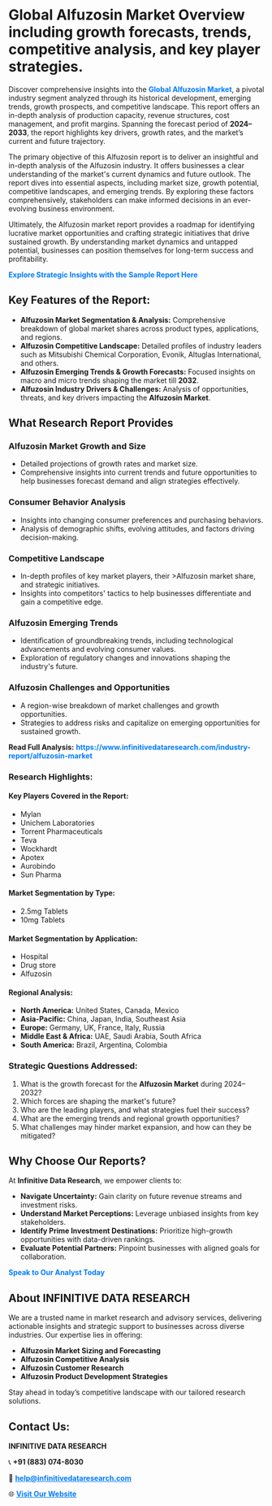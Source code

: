 <h1>Global Alfuzosin Market Overview including growth forecasts, trends, competitive analysis, and key player strategies.</h1>
<p>
Discover comprehensive insights into the 
<a href="https://www.infinitivedataresearch.com/industry-report/alfuzosin-market" rel="dofollow" style="color: #007BFF; text-decoration: none;"><strong>Global Alfuzosin Market</strong></a>, a pivotal industry segment analyzed through its historical development, emerging trends, growth prospects, and competitive landscape. This report offers an in-depth analysis of production capacity, revenue structures, cost management, and profit margins. Spanning the forecast period of <strong>2024–2033</strong>, the report highlights key drivers, growth rates, and the market’s current and future trajectory.
</p>
<p>
The primary objective of this Alfuzosin report is to deliver an insightful and in-depth analysis of the Alfuzosin industry. It offers businesses a clear understanding of the market's current dynamics and future outlook. The report dives into essential aspects, including market size, growth potential, competitive landscapes, and emerging trends. By exploring these factors comprehensively, stakeholders can make informed decisions in an ever-evolving business environment.
</p>
<p>
Ultimately, the Alfuzosin market report provides a roadmap for identifying lucrative market opportunities and crafting strategic initiatives that drive sustained growth. By understanding market dynamics and untapped potential, businesses can position themselves for long-term success and profitability.
</p>
<p>
<a href="https://www.infinitivedataresearch.com/request-sample/reportId=107269" style="color: #007BFF; text-decoration: none;"><strong>Explore Strategic Insights with the Sample Report Here</strong></a>
</p>

<h2>Key Features of the Report:</h2>
<ul>
<li><strong>Alfuzosin Market Segmentation & Analysis:</strong> Comprehensive breakdown of global market shares across product types, applications, and regions.</li>
<li><strong>Alfuzosin Competitive Landscape:</strong> Detailed profiles of industry leaders such as Mitsubishi Chemical Corporation, Evonik, Altuglas International, and others.</li>
<li><strong>Alfuzosin Emerging Trends & Growth Forecasts:</strong> Focused insights on macro and micro trends shaping the market till <strong>2032</strong>.</li>
<li><strong>Alfuzosin Industry Drivers & Challenges:</strong> Analysis of opportunities, threats, and key drivers impacting the <strong>Alfuzosin Market</strong>.</li>
</ul>

<h2>What Research Report Provides</h2>
<h3>Alfuzosin Market Growth and Size</h3>
<ul>
<li>Detailed projections of growth rates and market size.</li>
<li>Comprehensive insights into current trends and future opportunities to help businesses forecast demand and align strategies effectively.</li>
</ul>

<h3>Consumer Behavior Analysis</h3>
<ul>
<li>Insights into changing consumer preferences and purchasing behaviors.</li>
<li>Analysis of demographic shifts, evolving attitudes, and factors driving decision-making.</li>
</ul>

<h3>Competitive Landscape</h3>
<ul>
<li>In-depth profiles of key market players, their >Alfuzosin market share, and strategic initiatives.</li>
<li>Insights into competitors' tactics to help businesses differentiate and gain a competitive edge.</li>
</ul>

<h3>Alfuzosin Emerging Trends</h3>
<ul>
<li>Identification of groundbreaking trends, including technological advancements and evolving consumer values.</li>
<li>Exploration of regulatory changes and innovations shaping the industry's future.</li>
</ul>

<h3>Alfuzosin Challenges and Opportunities</h3>
<ul>
<li>A region-wise breakdown of market challenges and growth opportunities.</li>
<li>Strategies to address risks and capitalize on emerging opportunities for sustained growth.</li>
</ul>
<p><strong>Read Full Analysis:</strong> <a href="https://www.infinitivedataresearch.com/industry-report/alfuzosin-market" rel="dofollow" style="color: #007BFF; text-decoration: none;"><strong>https://www.infinitivedataresearch.com/industry-report/alfuzosin-market</strong></a></p>
<h3>Research Highlights:</h3>
<h4>Key Players Covered in the Report:</h4>
<ul><li>Mylan</li><li>Unichem Laboratories</li><li>Torrent Pharmaceuticals</li><li>Teva</li><li>Wockhardt</li><li>Apotex</li><li>Aurobindo</li><li>Sun Pharma</li></ul>
<h4>Market Segmentation by Type:</h4>
<ul><li>2.5mg Tablets</li><li>10mg Tablets</li></ul>
<h4>Market Segmentation by Application:</h4>
<ul><li>Hospital</li><li>Drug store</li><li>Alfuzosin</li></ul>

<h4>Regional Analysis:</h4>
<ul>
<li><strong>North America:</strong> United States, Canada, Mexico</li>
<li><strong>Asia-Pacific:</strong> China, Japan, India, Southeast Asia</li>
<li><strong>Europe:</strong> Germany, UK, France, Italy, Russia</li>
<li><strong>Middle East & Africa:</strong> UAE, Saudi Arabia, South Africa</li>
<li><strong>South America:</strong> Brazil, Argentina, Colombia</li>
</ul>

<h3>Strategic Questions Addressed:</h3>
<ol>
<li>What is the growth forecast for the <strong>Alfuzosin Market</strong> during 2024–2032?</li>
<li>Which forces are shaping the market's future?</li>
<li>Who are the leading players, and what strategies fuel their success?</li>
<li>What are the emerging trends and regional growth opportunities?</li>
<li>What challenges may hinder market expansion, and how can they be mitigated?</li>
</ol>

<h2>Why Choose Our Reports?</h2>
<p>At <strong>Infinitive Data Research</strong>, we empower clients to:</p>
<ul>
<li><strong>Navigate Uncertainty:</strong> Gain clarity on future revenue streams and investment risks.</li>
<li><strong>Understand Market Perceptions:</strong> Leverage unbiased insights from key stakeholders.</li>
<li><strong>Identify Prime Investment Destinations:</strong> Prioritize high-growth opportunities with data-driven rankings.</li>
<li><strong>Evaluate Potential Partners:</strong> Pinpoint businesses with aligned goals for collaboration.</li>
</ul>
<p><a href="https://www.infinitivedataresearch.com/industry-report/alfuzosin-market" rel="dofollow" style="color: #007BFF; text-decoration: none;"><strong>Speak to Our Analyst Today</strong></a></p>

<h2>About INFINITIVE DATA RESEARCH</h2>
<p>We are a trusted name in market research and advisory services, delivering actionable insights and strategic support to businesses across diverse industries. Our expertise lies in offering:</p>
<ul>
<li><strong>Alfuzosin Market Sizing and Forecasting</strong></li>
<li><strong>Alfuzosin Competitive Analysis</strong></li>
<li><strong>Alfuzosin Customer Research</strong></li>
<li><strong>Alfuzosin Product Development Strategies</strong></li>
</ul>
<p>Stay ahead in today’s competitive landscape with our tailored research solutions.</p>

<h2>Contact Us:</h2>
<p><strong>INFINITIVE DATA RESEARCH</strong></p>
<p>📞 <strong>+91 (883) 074-8030</strong></p>
<p>📧 <strong><a href="mailto:help@infinitivedataresearch.com" style="color: #007BFF;">help@infinitivedataresearch.com</a></strong></p>
<p>🌐 <strong><a href="https://www.infinitivedataresearch.com" rel="dofollow" style="color: #007BFF;">Visit Our Website</a></strong></p>
